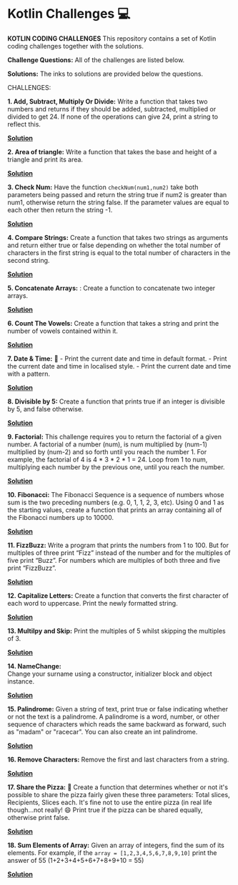 # Kotlin Challenges :computer:



**KOTLIN CODING CHALLENGES**
This repository contains a set of Kotlin coding challenges together with the solutions.

**Challenge Questions:**
All of the challenges are listed below.

**Solutions:**
The inks to solutions are provided below the questions.

CHALLENGES:

**1. Add, Subtract, Multiply Or Divide:**
    Write a function that takes two numbers and returns if they should be added, subtracted, 
    multiplied or divided to get 24. If none of the operations can give 24, print a 
    string to reflect this.
  
  **[Solution](src/AddSubtractMultiplyOrDivide.kt)**

**2. Area of triangle:**
    Write a function that takes the base and height of a triangle and print its area.
    
  **[Solution](src/AreaOfTriangle.kt)**
   
**3. Check Num:** 
    Have the function ```checkNum(num1,num2)``` take both parameters being passed and return the 
    string true if num2 is greater than num1, otherwise return the string false.
    If the parameter values are equal to each other then return the string -1.
    
  **[Solution](src/CheckNum.kt)**

**4. Compare Strings:**
    Create a function that takes two strings as arguments and return either true or false 
    depending on whether the total number of characters in the first string is equal to the 
    total number of characters in the second string.
    
  **[Solution](src/CompareStrings.kt)**

**5. Concatenate Arrays:** :
    Create a function to concatenate two integer arrays.
    
  **[Solution](ConcatenateArrays.kt)**

**6. Count The Vowels:**
    Create a function that takes a string and print the number of vowels contained within it.
    
  **[Solution](src/CountTheVowels.kt)**
    
  **7. Date & Time:** :date:
    - Print the current date and time in default format.
    - Print the current date and time in localised style.
    - Print the current date and time with a pattern.
    
  **[Solution](src/DateAndTime.kt)**
 
 **8. Divisible by 5:**
    Create a function that prints true if an integer is divisible by 5, and false otherwise.
    
  **[Solution](src/DivisibleBy5.kt)**

**9. Factorial:**
    This challenge requires you to return the factorial of a given number. A factorial of a number 
    (num), is num multiplied by (num-1) multiplied by (num-2) and so forth until you reach the number 1. 
    For example, the factorial of 4 is 4 * 3 * 2 * 1 = 24. Loop from 1 to num, multiplying each number by 
    the previous one, until you reach the number.
    
  **[Solution](src/Factorial.kt)**
 
 **10. Fibonacci:**
    The Fibonacci Sequence is a sequence of numbers whose sum is the two preceding numbers (e.g. 0, 1, 1, 2, 3, etc). 
    Using 0 and 1 as the starting values, create a function that prints an array containing all of the Fibonacci 
    numbers up to 10000.
    
  **[Solution](src/Fibonacci.kt)**

**11. FizzBuzz:**
    Write a program that prints the numbers from 1 to 100. But for multiples of three print “Fizz” instead of 
    the number and for the multiples of five print “Buzz”. For numbers which are multiples of both three and five 
    print “FizzBuzz”.
    
  **[Solution](src/FizzBuzz.kt)**

**12. Capitalize Letters:** 
    Create a function that converts the first character of each word to uppercase. Print the newly formatted string.
    
  **[Solution](src/LetterCapitalize.kt)**
    
**13. Multilpy and Skip:**
    Print the multiples of 5 whilst skipping the multiples of 3.
    
  **[Solution](src/MultiplySkip.kt)**
    
**14. NameChange:**    
    Change your surname using a constructor, initializer block and object instance.
    
  **[Solution](src/NameChange.kt)**
   
**15. Palindrome:**
    Given a string of text, print true or false indicating whether or not the text is a palindrome. 
    A palindrome is a word, number, or other sequence of characters which reads the same backward as forward, 
    such as "madam" or "racecar". You can also create an int palindrome.
    
  **[Solution](src/Palindrome.kt)**
    
**16. Remove Characters:**
    Remove the first and last characters from a string.
    
  **[Solution](src/RemoveFirstAndLastChar.kt)**
    
**17. Share the Pizza:** :pizza:
    Create a function that determines whether or not it's possible to share the pizza fairly given these three
    parameters:
    Total slices, Recipients, Slices each.
    It's fine not to use the entire pizza (in real life though...not really! :smile:
    Print true if the pizza can be shared equally, otherwise print false.  
    
  **[Solution](src/ShareThePizza.kt)**

**18. Sum Elements of Array:**
    Given an array of integers, find the sum of its elements.
    For example, if the ```array = [1,2,3,4,5,6,7,8,9,10]``` print the answer of 55 (1+2+3+4+5+6+7+8+9+10 = 55)
    
  **[Solution](src/SumElementsOfArray.kt)**
